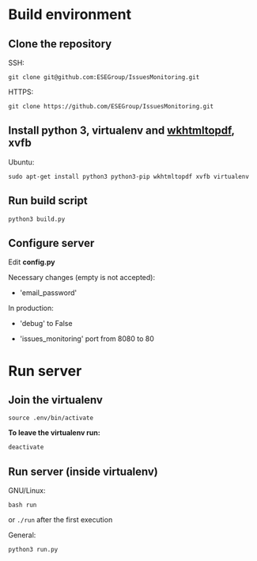 # Build environment

## Clone the repository

SSH:

`git clone git@github.com:ESEGroup/IssuesMonitoring.git`

HTTPS:

`git clone https://github.com/ESEGroup/IssuesMonitoring.git`

## Install python 3, virtualenv and [wkhtmltopdf](https://github.com/JazzCore/python-pdfkit/wiki/Installing-wkhtmltopdf), xvfb

Ubuntu:

`sudo apt-get install python3 python3-pip wkhtmltopdf xvfb virtualenv`

## Run build script

`python3 build.py`

## Configure server

Edit **config.py**

Necessary changes (empty is not accepted):

- 'email_password'

In production:

- 'debug' to False

- 'issues_monitoring' port from 8080 to 80 

# Run server

## Join the virtualenv

`source .env/bin/activate`

**To leave the virtualenv run:**

`deactivate`

## Run server (inside virtualenv)

GNU/Linux:

`bash run` 

or `./run` after the first execution

General:

`python3 run.py`
